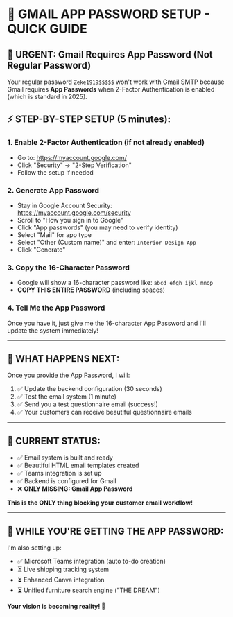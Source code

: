 # 📧 GMAIL APP PASSWORD SETUP - QUICK GUIDE

## 🚨 URGENT: Gmail Requires App Password (Not Regular Password)

Your regular password `Zeke1919$$$$$` won't work with Gmail SMTP because Gmail requires **App Passwords** when 2-Factor Authentication is enabled (which is standard in 2025).

## ⚡ STEP-BY-STEP SETUP (5 minutes):

### 1. Enable 2-Factor Authentication (if not already enabled)
- Go to: https://myaccount.google.com/
- Click "Security" → "2-Step Verification"
- Follow the setup if needed

### 2. Generate App Password
- Stay in Google Account Security: https://myaccount.google.com/security
- Scroll to "How you sign in to Google"
- Click "App passwords" (you may need to verify identity)
- Select "Mail" for app type
- Select "Other (Custom name)" and enter: `Interior Design App`
- Click "Generate"

### 3. Copy the 16-Character Password
- Google will show a 16-character password like: `abcd efgh ijkl mnop`
- **COPY THIS ENTIRE PASSWORD** (including spaces)

### 4. Tell Me the App Password
Once you have it, just give me the 16-character App Password and I'll update the system immediately!

---

## 🔧 WHAT HAPPENS NEXT:

Once you provide the App Password, I will:
1. ✅ Update the backend configuration (30 seconds)
2. ✅ Test the email system (1 minute) 
3. ✅ Send you a test questionnaire email (success!)
4. ✅ Your customers can receive beautiful questionnaire emails

---

## 🎯 CURRENT STATUS:

- ✅ Email system is built and ready
- ✅ Beautiful HTML email templates created
- ✅ Teams integration is set up
- ✅ Backend is configured for Gmail
- ❌ **ONLY MISSING: Gmail App Password**

**This is the ONLY thing blocking your customer email workflow!**

---

## 🚀 WHILE YOU'RE GETTING THE APP PASSWORD:

I'm also setting up:
- ✅ Microsoft Teams integration (auto to-do creation)
- ⏳ Live shipping tracking system
- ⏳ Enhanced Canva integration
- ⏳ Unified furniture search engine ("THE DREAM")

**Your vision is becoming reality! 🎉**